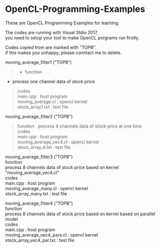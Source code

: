 # OpenCL-Programming-Examples
These are OpenCL Programming Examples for learning.

The codes are running with Visual Stdio 2017,  
you need to setup your tool to make OpenCL porgrams run firstly. 

Codes copied from <The OpenCL Programming Book> are marked with "TOPB".  
if this makes you unhappy, please conntact me to delete.  
  
moving_average_filter1 ("TOPB")  
>* function
  * process one channel data of stock price   
  >codes   
    main.cpp                 : host program  
    moving_average.cl        : opencl kernel  
    stock_array1.txt         : test file  

moving_average_filter2 ("TOPB")  
  > function  
    process 4 channels data of stock price at one time  
   codes  
    main.cpp                 : host program  
    moving_average_vec4.cl   : opencl kernel  
    stock_array_4.txt        : test file  
    
moving_average_filter3 ("TOPB")  
  function  
    process 8 channels data of stock price based on kernel "moving_average_vec4.cl"  
  codes  
    main.cpp                 : host program  
    moving_average_many.cl   : opencl kernel  
    stock_array_many.txt     : test file  

moving_average_filter4 ("TOPB")  
  function  
    process 8 channels data of stock price based on kernel based on parallel model  
  codes  
    main.cpp                 : host program  
    moving_average_vec4_para.cl : opencl kernel  
    stock_array_vec4_par.txt : test file  







